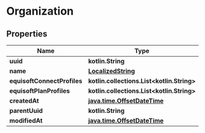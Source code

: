 
# Organization

## Properties
Name | Type | Description | Notes
------------ | ------------- | ------------- | -------------
**uuid** | **kotlin.String** |  | 
**name** | [**LocalizedString**](LocalizedString.md) |  | 
**equisoftConnectProfiles** | **kotlin.collections.List&lt;kotlin.String&gt;** |  | 
**equisoftPlanProfiles** | **kotlin.collections.List&lt;kotlin.String&gt;** |  | 
**createdAt** | [**java.time.OffsetDateTime**](java.time.OffsetDateTime.md) |  | 
**parentUuid** | **kotlin.String** |  |  [optional]
**modifiedAt** | [**java.time.OffsetDateTime**](java.time.OffsetDateTime.md) |  |  [optional]



